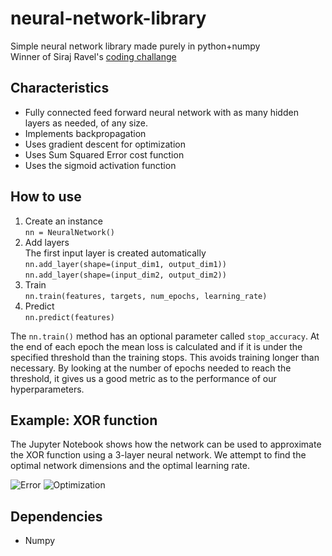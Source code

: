 # neural-network-library
Simple neural network library made purely in python+numpy  
Winner of Siraj Ravel's [coding challange](https://youtu.be/p69khggr1Jo?t=8m48s)

## Characteristics
* Fully connected feed forward neural network with as many hidden layers as needed, of any size.
* Implements backpropagation
* Uses gradient descent for optimization
* Uses Sum Squared Error cost function
* Uses the sigmoid activation function

## How to use
1. Create an instance  
  `nn = NeuralNetwork()`
2. Add layers  
  The first input layer is created automatically  
  `nn.add_layer(shape=(input_dim1, output_dim1))`  
  `nn.add_layer(shape=(input_dim2, output_dim2))`
3. Train  
  `nn.train(features, targets, num_epochs, learning_rate)`
4. Predict  
  `nn.predict(features)`
  
The `nn.train()` method has an optional parameter called `stop_accuracy`. At the end of each epoch the mean loss is calculated and if it is under the specified threshold than the training stops. This avoids training longer than necessary. By looking at the number of epochs needed to reach the threshold, it gives us a good metric as to the performance of our hyperparameters.

## Example: XOR function
The Jupyter Notebook shows how the network can be used to approximate the XOR function using a 3-layer neural network. We attempt to find the optimal network dimensions and the optimal learning rate.

![Error](https://github.com/ludobouan/pure-numpy-feedfowardNN/blob/master/example/error_rate.png)
![Optimization](https://github.com/ludobouan/pure-numpy-feedfowardNN/blob/master/example/optimization.png)

## Dependencies
* Numpy
